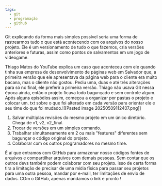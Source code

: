 ```yaml
---
tags:
  - git
  - programação
  - github
---
```

Git explicando da forma mais simples possível seria uma forma de rastrearmos tudo o que está acontecendo com os arquivos do nosso projeto. Ele é um versionamento de tudo o que fazemos, cria versões anteriores e futuras, assim como pontos de salvamentos em um jogo de videogame.

Thiago Matos do YouTube explica um caso que aconteceu com ele quando tinha sua empresa de desenvolvimento de páginas web em Salvador que, a primeira versão que ele apresentava da página web para o cliente era muito bacana, mas o cliente não gostou. Pediu uma, duas e até três alterações para só no final, ele preferir a primeira versão. Thiago não usava Git nessa época ainda, então o projeto ficava todo bagunçado e sem controle algum. Após alguns episódios assim, começou a organizar por pastas o projeto e colocar um. txt sobre o que foi alterado em cada versão para orientar ele e seu time do que foi mudado.![[Pasted image 20250509112407.png]]
1. Salvar múltiplas revisões do mesmo projeto em um único diretório. Chega de v1, v2, v2_final.
2. Trocar de versões em um simples comando.
3. Trabalhar simultaneamente em 2 ou mais "features" diferentes sem bagunçar o código original do projeto.
4. Colaborar com os outros programadores no mesmo time.

É aí que entramos com GitHub para armazenar nosso códigos fontes de arquivos e compartilhar arquivos com demais pessoas. Sem contar que os outros devs também podem colaborar com seu projeto. Isso de certa forma tira a limitação de precisar de uma mídia física para passar seu projetos para uma outra pessoa, mandar por e-mail, ter limitações de envio de dados. COm o GitHub, apenas mandamos o link e pronto !